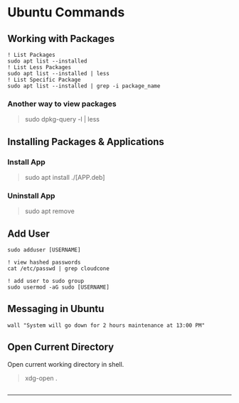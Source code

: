 # Ubuntu Commands

## Working with Packages

```
! List Packages
sudo apt list --installed
! List Less Packages
sudo apt list --installed | less
! List Specific Package
sudo apt list --installed | grep -i package_name
```

### Another way to view packages

> sudo dpkg-query -l | less

## Installing Packages & Applications

### Install App

> sudo apt install ./[APP.deb]

### Uninstall App

> sudo apt remove 

## Add User

```
sudo adduser [USERNAME]
```

```
! view hashed passwords
cat /etc/passwd | grep cloudcone
```

```
! add user to sudo group
sudo usermod -aG sudo [USERNAME]
```

## Messaging in Ubuntu

```
wall "System will go down for 2 hours maintenance at 13:00 PM"
```

## Open Current Directory

Open current working directory in shell.

> xdg-open .

##

---
